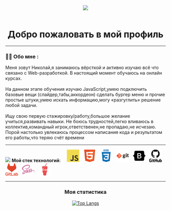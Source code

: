 <div id="header" align="center">
  <img src="https://media.giphy.com/media/RhGbWYqUJdPWM18zI6/giphy.gif" width="100px"/>
  <div>
  <img src="https://komarev.com/ghpvc/?username=Shassdooit&style=flat-square&color=orange" alt=""/>
  </div>
  <h1>
    Добро пожаловать в мой профиль
  </h1>
</div>

---

### :woman_technologist: Обо мне :

Меня зовут Николай,я занимаюсь вёрсткой и активно изучаю всё что связано с Web-разработкой.
В настоящий момент обучаюсь на онлайн курсах.
<br><br>
На данном этапе обучения изучаю JavaScript,умею подключить базовые вещи (слайдер,табы,аккордеон) сделать бургер меню и прочие простые штуки,умею искать информацию,могу  «разгуглить» решение любой задачи.
<br><br>
Ищу свою первую стажировку/работу,большое желание учиться,развивать навыки. Не боюсь трудностей,легко вливаюсь в коллектив,командный игрок,ответственен,не пропадаю,не исчезаю.
<br>
Порой настолько увлекаюсь процессом написания кода и результатом его работы,что теряю счёт времени

---

<img src="https://media.giphy.com/media/vLlpbDafjgHystuJ0a/giphy.gif" width="150"/>  **Мой стек технологий**:&nbsp;&nbsp;&nbsp;&nbsp;&nbsp;<img src="https://github.com/devicons/devicon/blob/master/icons/javascript/javascript-original.svg" title="JavaScript" alt="JavaScript" width="40" height="40"/>&nbsp;&nbsp;
  <img src="https://github.com/devicons/devicon/blob/master/icons/html5/html5-original.svg" title="HTML5" alt="HTML" width="40" height="40"/>&nbsp;&nbsp;
  <img src="https://github.com/devicons/devicon/blob/master/icons/css3/css3-plain-wordmark.svg"  title="CSS3" alt="CSS" width="40" height="40"/>&nbsp;&nbsp;
  <img src="https://github.com/devicons/devicon/blob/master/icons/git/git-original-wordmark.svg" title="Git" alt="Git" width="40" height="40"/>&nbsp;&nbsp;
  <img src="https://github.com/devicons/devicon/blob/master/icons/bootstrap/bootstrap-plain.svg" title="Bootstrap" alt="Bootstrap" width="40" height="40"/>&nbsp;&nbsp;
  <img src="https://github.com/devicons/devicon/blob/master/icons/github/github-original-wordmark.svg" title="Github" alt="Github" width="40" height="40"/>&nbsp;&nbsp;
  <img src="https://github.com/devicons/devicon/blob/master/icons/gitlab/gitlab-plain-wordmark.svg" title="Gitlab" alt="Gitlab" width="40" height="40"/>&nbsp;&nbsp;
  <img src="https://github.com/devicons/devicon/blob/master/icons/sass/sass-original.svg" title="SASS" alt="SASS" width="40" height="40"/>&nbsp;&nbsp;
  <img src="https://github.com/devicons/devicon/blob/master/icons/gulp/gulp-plain.svg" title="Gulp" alt="Gulp" width="40" height="40"/>&nbsp;&nbsp;


---

<div align="center">

###  Моя статистика

[![Top Langs](https://github-readme-stats.vercel.app/api/top-langs/?username=shassdooit&layout=compact&theme=vision-friendly-dark)](https://github.com/anuraghazra/github-readme-stats)

</div>

